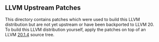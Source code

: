 LLVM Upstream Patches
---------------------

This directory contains patches which were used to build this
LLVM distribution but are not yet upstream or have been backported
to LLVM 20. To build this LLVM distribution yourself, apply the patches
on top of an LLVM [20.1.4](https://github.com/llvm/llvm-project/tree/llvmorg-20.1.4) source tree.
